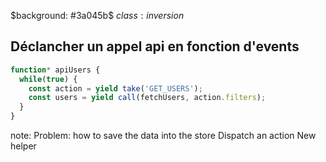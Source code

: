 $background: #3a045b$
$class: inversion$

## Déclancher un appel api en fonction d'events

```js
function* apiUsers {
  while(true) {
    const action = yield take('GET_USERS');
    const users = yield call(fetchUsers, action.filters);
  }
}
```

note:
Problem: how to save the data into the store
Dispatch an action
New helper
